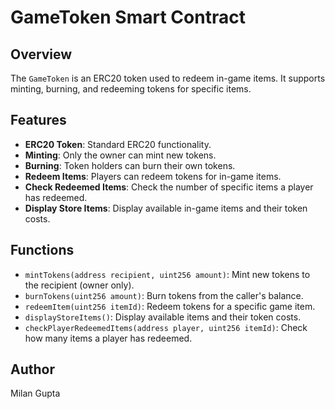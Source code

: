 # GameToken Smart Contract

## Overview
The `GameToken` is an ERC20 token used to redeem in-game items. It supports minting, burning, and redeeming tokens for specific items.

## Features
- **ERC20 Token**: Standard ERC20 functionality.
- **Minting**: Only the owner can mint new tokens.
- **Burning**: Token holders can burn their own tokens.
- **Redeem Items**: Players can redeem tokens for in-game items.
- **Check Redeemed Items**: Check the number of specific items a player has redeemed.
- **Display Store Items**: Display available in-game items and their token costs.

## Functions
- `mintTokens(address recipient, uint256 amount)`: Mint new tokens to the recipient (owner only).
- `burnTokens(uint256 amount)`: Burn tokens from the caller's balance.
- `redeemItem(uint256 itemId)`: Redeem tokens for a specific game item.
- `displayStoreItems()`: Display available items and their token costs.
- `checkPlayerRedeemedItems(address player, uint256 itemId)`: Check how many items a player has redeemed.

## Author
Milan Gupta
